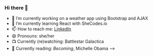 ### Hi there 👋


- 🔭 I’m currently working on a weather app using Bootstrap and AJAX
- 🌱 I’m currently learning React with SheCodes.io
- 📫 How to reach me: [LinkedIn](https://www.linkedin.com/in/kimberleychallis/)
- 😄 Pronouns: she/her
- 📺 Currently (re)watching: Battlestar Galactica
- 📖 Currently reading: *Becoming*, Michelle Obama
-->
